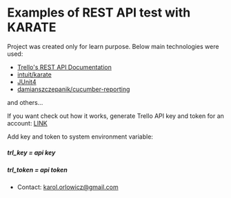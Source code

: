 # Examples of REST API test with KARATE

Project was created only for learn purpose. Below main technologies were used:

* [Trello's REST API Documentation](https://developers.trello.com/reference#introduction)
* [intuit/karate](https://github.com/intuit/karate)
* [JUnit4](https://junit.org/junit4/)
* [damianszczepanik/cucumber-reporting](https://github.com/damianszczepanik/cucumber-reporting)

and others...

If you want check out how it works, generate Trello API key and token for an account:
[LINK](https://developers.trello.com/reference#api-key-tokens)

Add key and token to system environment variable:
##### trl_key = api key
##### trl_token = api token

* Contact: karol.orlowicz@gmail.com